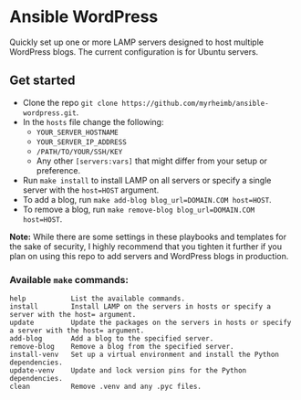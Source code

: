 # Ansible WordPress

Quickly set up one or more LAMP servers designed to host multiple WordPress blogs.
The current configuration is for Ubuntu servers.

## Get started

- Clone the repo `git clone https://github.com/myrheimb/ansible-wordpress.git`.
- In the `hosts` file change the following:
  - `YOUR_SERVER_HOSTNAME`
  - `YOUR_SERVER_IP_ADDRESS`
  - `/PATH/TO/YOUR/SSH/KEY`
  - Any other `[servers:vars]` that might differ from your setup or preference.
- Run `make install` to install LAMP on all servers or specify a single server with the `host=HOST` argument.
- To add a blog, run `make add-blog blog_url=DOMAIN.COM host=HOST`.
- To remove a blog, run `make remove-blog blog_url=DOMAIN.COM host=HOST`.

**Note:** While there are some settings in these playbooks and templates for the sake of security, I highly recommend that you tighten it further if you plan on using this repo to add servers and WordPress blogs in production.

### Available `make` commands:
```
help           List the available commands.
install        Install LAMP on the servers in hosts or specify a server with the host= argument.
update         Update the packages on the servers in hosts or specify a server with the host= argument.
add-blog       Add a blog to the specified server.
remove-blog    Remove a blog from the specified server.
install-venv   Set up a virtual environment and install the Python dependencies.
update-venv    Update and lock version pins for the Python dependencies.
clean          Remove .venv and any .pyc files.
```
